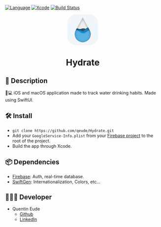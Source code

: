[![Language](https://img.shields.io/badge/Swift-5.3-brightgreen.svg)](http://swift.org)
[![Xcode](https://img.shields.io/badge/Xcode-12.0-brightgreen.svg)](https://developer.apple.com/download/more/)
[![Build Status](https://app.bitrise.io/app/57ecd358b2e0c138/status.svg?token=aiwBQ5fwXYegPLMK-EeM8A&branch=develop)](https://app.bitrise.io/app/57ecd358b2e0c138)


<div align=center><img src="icon_rounded.png" align=center height="100"></div>
<h1 align=center>Hydrate</h1>

## 📖 Description
📱💻 iOS and macOS application made to track water drinking habits. Made using SwiftUI.

## 🛠 Install
* `git clone https://github.com/qeude/Hydrate.git`
* Add your `GoogleService-Info.plist` from your [Firebase project](http://firebase.google.com) to the root of the project.
* Build the app through Xcode.

## 📦 Dependencies
* [Firebase](https://github.com/firebase/firebase-ios-sdk): Auth, real-time database.
* [SwiftGen](https://github.com/SwiftGen/SwiftGen): Internationalization, Colors, etc...

## 👨🏻‍💻 Developer
* Quentin Eude
    * [Github](https://github.com/qeude)
    * [LinkedIn](https://www.linkedin.com/in/quentineude/)